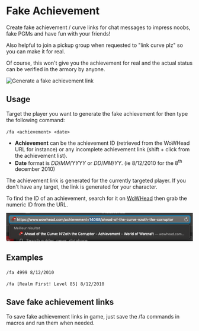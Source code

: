 Fake Achievement
================
Create fake achievement / curve links for chat messages to impress noobs, fake PGMs and have fun with your friends!

Also helpful to join a pickup group when requested to "link curve plz" so you can make it for real.

Of course, this won't give you the achievement for real and the actual status can be verified in the armory by anyone.

![Generate a fake achievement link](https://github.com/LenweSaralonde/FakeAchievement/blob/master/FakeAchievement-demo.gif?raw=true)

Usage
-----
Target the player you want to generate the fake achievement for then type the following command:

`/fa <achievement> <date>`
* **Achievement** can be the achievement ID (retrieved from the WoWHead URL for instance) or any incomplete achievement link (shift + click from the achievement list).
* **Date** format is *DD*/*MM*/*YYYY* or *DD*/*MM*/*YY*. (ie 8/12/2010 for the 8<sup>th</sup> december 2010)

The achievement link is generated for the currently targeted player. If you don't have any target, the link is generated for your character.

To find the ID of an achievement, search for it on [WoWHead](https://www.wowhead.com/achievements) then grab the numeric ID from the URL.

![Get achievement ID from WoWHead URL](https://github.com/LenweSaralonde/FakeAchievement/blob/master/wowhead-achievement-id.png?raw=true)

Examples
--------
`/fa 4999 8/12/2010`

`/fa [Realm First! Level 85] 8/12/2010`

Save fake achievement links
---------------------------
To save fake achievement links in game, just save the /fa commands in macros and run them when needed.
